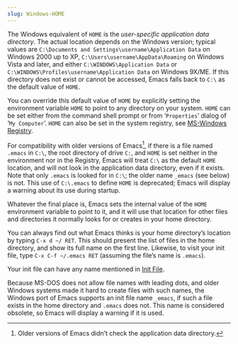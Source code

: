 ```yaml
---
slug: Windows-HOME
---
```


The Windows equivalent of `HOME` is the *user-specific application data directory*. The actual location depends on the Windows version; typical values are `C:\Documents and Settings\username\Application Data` on Windows 2000 up to XP, `C:\Users\username\AppData\Roaming` on Windows Vista and later, and either `C:\WINDOWS\Application Data` or `C:\WINDOWS\Profiles\username\Application Data` on Windows 9X/ME. If this directory does not exist or cannot be accessed, Emacs falls back to `C:\` as the default value of `HOME`.

You can override this default value of `HOME` by explicitly setting the environment variable `HOME` to point to any directory on your system. `HOME` can be set either from the command shell prompt or from ‘`Properties`’ dialog of ‘`My Computer`’. `HOME` can also be set in the system registry, see [MS-Windows Registry](/docs/emacs/MS_002dWindows-Registry).

For compatibility with older versions of Emacs[^1], if there is a file named `.emacs` in `C:\`, the root directory of drive `C:`, and `HOME` is set neither in the environment nor in the Registry, Emacs will treat `C:\` as the default `HOME` location, and will not look in the application data directory, even if it exists. Note that only `.emacs` is looked for in `C:\`; the older name `_emacs` (see below) is not. This use of `C:\.emacs` to define `HOME` is deprecated; Emacs will display a warning about its use during startup.

Whatever the final place is, Emacs sets the internal value of the `HOME` environment variable to point to it, and it will use that location for other files and directories it normally looks for or creates in your home directory.

You can always find out what Emacs thinks is your home directory’s location by typing `C-x d ~/ RET`. This should present the list of files in the home directory, and show its full name on the first line. Likewise, to visit your init file, type `C-x C-f ~/.emacs RET` (assuming the file’s name is `.emacs`).

Your init file can have any name mentioned in [Init File](/docs/emacs/Init-File).

Because MS-DOS does not allow file names with leading dots, and older Windows systems made it hard to create files with such names, the Windows port of Emacs supports an init file name `_emacs`, if such a file exists in the home directory and `.emacs` does not. This name is considered obsolete, so Emacs will display a warning if it is used.

[^1]: Older versions of Emacs didn’t check the application data directory.
